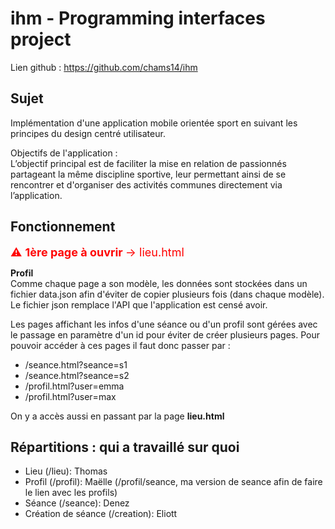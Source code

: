 # ihm - Programming interfaces project

Lien github : https://github.com/chams14/ihm 

## Sujet
Implémentation d'une application mobile orientée sport en suivant les principes du design centré utilisateur.

Objectifs de l'application : <br>
L’objectif principal est de faciliter la mise en relation de passionnés partageant la même discipline sportive, leur permettant ainsi de se rencontrer et d'organiser des activités communes directement via l’application.

## Fonctionnement 
<span style="font-size: 18px; color: red;">⚠️ <strong>1ère page à ouvrir </strong> → lieu.html</span>

<strong>Profil</strong><br>
Comme chaque page a son modèle, les données sont stockées dans un fichier data.json afin d'éviter de copier plusieurs fois (dans chaque modèle).
Le fichier json remplace l'API que l'application est censé avoir.

Les pages affichant les infos d'une séance ou d'un profil sont gérées avec le passage en paramètre d'un id pour éviter de créer plusieurs pages. Pour pouvoir accéder à ces pages il faut donc passer par :
- /seance.html?seance=s1
- /seance.html?seance=s2
- /profil.html?user=emma
- /profil.html?user=max

On y a accès aussi en passant par la page **lieu.html**

## Répartitions : qui a travaillé sur quoi
- Lieu (/lieu): Thomas
- Profil (/profil): Maëlle (/profil/seance, ma version de seance afin de faire le lien avec les profils)
- Séance (/seance): Denez
- Création de séance (/creation): Eliott
